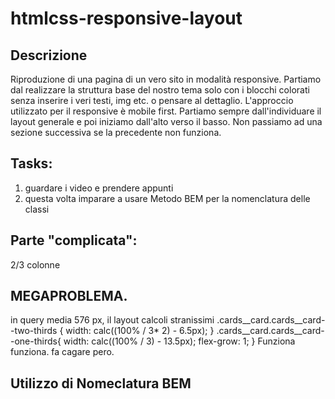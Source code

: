 # htmlcss-responsive-layout

## Descrizione
Riproduzione di una pagina di un vero sito in modalità responsive.
Partiamo dal realizzare la struttura base del nostro tema solo con i blocchi colorati senza inserire i veri testi, img etc. o pensare al dettaglio.
L'approccio utilizzato per il responsive è mobile first.
Partiamo sempre dall'individuare il layout generale e poi iniziamo dall'alto verso il basso. Non passiamo ad una sezione successiva se la precedente non funziona.

## Tasks:
1. guardare i video e prendere appunti
2. questa volta imparare a usare Metodo BEM per la nomenclatura delle classi

## Parte "complicata":
2/3 colonne

## MEGAPROBLEMA.
in query media 576 px, il layout calcoli stranissimi
    .cards__card.cards__card--two-thirds  {
        width: calc((100% / 3* 2) - 6.5px);
    }
    .cards__card.cards__card--one-thirds{
        width: calc((100% / 3) - 13.5px);
        flex-grow: 1;
    }
    Funziona funziona. fa cagare pero.
    

## Utilizzo di Nomeclatura BEM

